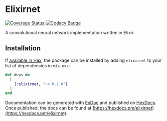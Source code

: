 # Elixirnet
[![Coverage Status](https://coveralls.io/repos/github/mjftw/elixirnet/badge.svg?branch=main)](https://coveralls.io/github/mjftw/elixirnet?branch=main)
[![Codacy Badge](https://app.codacy.com/project/badge/Grade/695657fa2e52429e8a39889a8ae24033)](https://www.codacy.com/gh/mjftw/elixirnet/dashboard?utm_source=github.com&amp;utm_medium=referral&amp;utm_content=mjftw/elixirnet&amp;utm_campaign=Badge_Grade)

A convolutional neural network implementation written in Elixir.

## Installation

If [available in Hex](https://hex.pm/docs/publish), the package can be installed
by adding `elixirnet` to your list of dependencies in `mix.exs`:

```elixir
def deps do
  [
    {:elixirnet, "~> 0.1.0"}
  ]
end
```

Documentation can be generated with [ExDoc](https://github.com/elixir-lang/ex_doc)
and published on [HexDocs](https://hexdocs.pm). Once published, the docs can
be found at [https://hexdocs.pm/elixirnet](https://hexdocs.pm/elixirnet).

